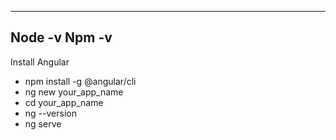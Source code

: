 ------------------------------
Node -v
Npm -v
------------------------------
Install Angular
- npm install -g @angular/cli
- ng new your_app_name
- cd your_app_name 
- ng --version
- ng serve
